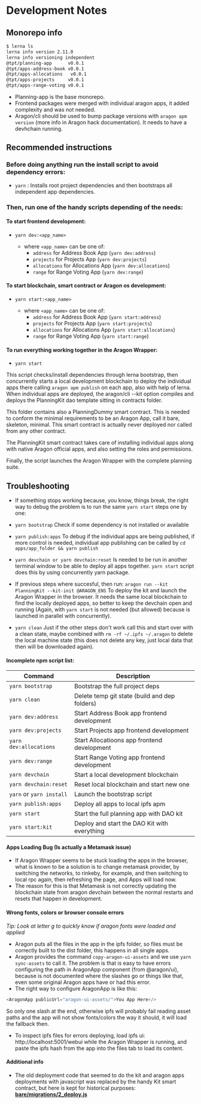 # Development Notes

## Monorepo info

```bash
$ lerna ls
lerna info version 2.11.0
lerna info versioning independent
@tpt/planning-app      v0.0.1
@tpt/apps-address-book v0.0.1
@tpt/apps-allocations   v0.0.1
@tpt/apps-projects     v0.0.1
@tpt/apps-range-voting v0.0.1
```

- Planning-app is the base monorepo.
- Frontend packages were merged with individual aragon apps, it added complexity and was not needed.
- Aragon/cli should be used to bump package versions with `aragon apm version` (more info in Aragon hack documentation). It needs to have a devhchain running.

## Recommended instructions

### Before doing anything run the install script to avoid dependency errors:

- `yarn` : Installs root project dependencies and then bootstraps all independent app dependencies.

### Then, run one of the handy scripts depending of the needs:

#### To start frontend development:

- `yarn dev:<app_name>`

  - where `<app_name>` can be one of:
    - `address` for Address Book App (`yarn dev:address`)
    - `projects` for Projects App (`yarn dev:projects`)
    - `allocations` for Allocations App (`yarn dev:allocations`)
    - `range` for Range Voting App (`yarn dev:range`)

#### To start blockchain, smart contract or Aragon os development:

- `yarn start:<app_name>`

  - where `<app_name>` can be one of:
    - `address` for Address Book App (`yarn start:address`)
    - `projects` for Projects App (`yarn start:projects`)
    - `allocations` for Allocations App (`yarn start:allocations`)
    - `range` for Range Voting App (`yarn start:range`)

#### To run everything working together in the Aragon Wrapper:

- `yarn start`

This script checks/install dependencies through lerna bootstrap, then concurrently starts a local development blockchain to deploy the individual apps there calling `aragon apm publish` on each app, also with help of lerna.
When individual apps are deployed, the aragon/cli --kit option compiles and deploys the PlanningKit dao template sitting in contracts folder.

This folder contains also a PlanningDummy smart contract. This is needed to conform the minimal requirements to be an Aragon App, call it bare, skeleton, minimal. This smart contract is actually never deployed nor called from any other contract.

The PlanningKit smart contract takes care of installing individual apps along with native Aragon official apps, and also setting the roles and permissions.

Finally, the script launches the Aragon Wrapper with the complete planning suite.

## Troubleshooting

- If something stops working because, you know, things break, the right way to debug the problem is to run the same `yarn start` steps one by one:
- `yarn bootstrap`
  Check if some dependency is not installed or available
- `yarn publish:apps`
  To debug if the individual apps are being published, if more control is needed, individual app publishing can be called by `cd apps/app_folder && yarn publish`
- `yarn devchain or yarn devchain:reset`
  Is needed to be run in another terminal window to be able to deploy all apps together. `yarn start` script does this by using concurrently yarn package.
- If previous steps where succesful, then run: `aragon run --kit PlanningKit --kit-init @ARAGON_ENS`
  To deploy the kit and launch the Aragon Wrapper in the browser.
  It needs the same local blockchain to find the locally deployed apps, so better to keep the devchain open and running (Again, with `yarn start` is not needed (but allowed) because is launched in parallel with concurrently).

- `yarn clean`
  Just if the other steps don't work call this and start over with a clean state, maybe combined with `rm -rf ~/.ipfs ~/.aragon` to delete the local machine state (this does not delete any key, just local data that then will be downloaded again).

#### Incomplete npm script list:

| Command                  | Description                                   |
| ------------------------ | --------------------------------------------- |
| `yarn bootstrap`         | Bootstrap the full project deps               |
| `yarn clean`             | Delete temp git state (build and dep folders) |
| `yarn dev:address`       | Start Address Book app frontend development   |
| `yarn dev:projects`      | Start Projects app frontend development       |
| `yarn dev:allocations`   | Start Allocatioons app frontend development   |
| `yarn dev:range`         | Start Range Voting app frontend development   |
| `yarn devchain`          | Start a local development blockchain          |
| `yarn devchain:reset`    | Reset local blockchain and start new one      |
| `yarn` or `yarn install` | Launch the bootstrap script                   |
| `yarn publish:apps`      | Deploy all apps to local ipfs apm             |
| `yarn start`             | Start the full planning app with DAO kit      |
| `yarn start:kit`         | Deploy and start the DAO Kit with everything  |

#### Apps Loading Bug (Is actually a Metamask issue)

- If Aragon Wrapper seems to be stuck loading the apps in the browser, what is known to be a solution is to change metamask provider, by switching the networks, to rinkeby, for example, and then switching to local rpc again, then refreshing the page, and Apps will load now.
- The reason for this is that Metamask is not correctly updating the blockchain state from aragon devchain between the normal restarts and resets that happen in development.

#### Wrong fonts, colors or browser console errors

_Tip: Look at letter g to quickly know if aragon fonts were loaded and applied_

- Aragon puts all the files in the app in the ipfs folder, so files must be correctly built to the dist folder, this happens in all single apps.
- Aragon provides the command `copy-aragon-ui-assets` and we use `yarn sync-assets` to call it. The problem is that is easy to have errors configuring the path in AragonApp component (from @aragon/ui), because is not documented where the slashes go or things like that, even some original Aragon apps have or had this error.
- The right way to configure AragonApp is like this:

```js
<AragonApp publicUrl="aragon-ui-assets/">You App Here</>
```

So only one slash at the end, otherwise ipfs will probably fail reading asset paths and the app will not show fonts/colors the way it should, it will load the fallback then.

- To inspect ipfs files for errors deploying, load ipfs ui: http://localhost:5001/webui while the Aragon Wrapper is running, and paste the ipfs hash from the app into the files tab to load its content.

#### Additional info

- The old deployment code that seemed to do the kit and aragon apps deployments with javascript was replaced by the handy Kit smart contract, but here is kept for historical purposes: [**bare/migrations/2_deploy.js**](https://github.com/Giveth/planning-app/blob/bfb0900b6c15d91bc1d0d9967c6f5c46c3b9dd27/wip-apps/bare/migrations/2_deploy.js)
